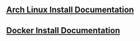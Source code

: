 [Arch Linux Install Documentation](SCHNELKER_ARCH_DOCUMENTATION.md)  
-------------------------------------------------------------------
[Docker Install Documentation](SCHNELKER_DOCKER_DOCUMENTATION.md)  
-------------------------------------------------------------------
